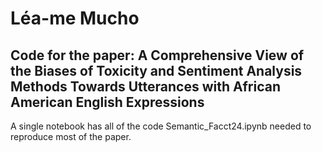 # Léa-me Mucho

## Code for the paper: A Comprehensive View of the Biases of Toxicity and Sentiment Analysis Methods Towards Utterances with African American English Expressions

A single notebook has all of the code
Semantic_Facct24.ipynb needed to reproduce most of the
paper.
